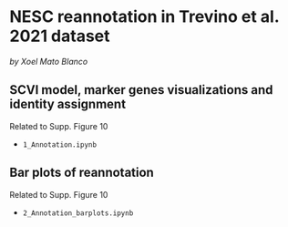 # NESC reannotation in Trevino et al. 2021 dataset

_by Xoel Mato Blanco_

## SCVI model, marker genes visualizations and identity assignment

Related to Supp. Figure 10  

- `1_Annotation.ipynb`

## Bar plots of reannotation

Related to Supp. Figure 10 

- `2_Annotation_barplots.ipynb`
